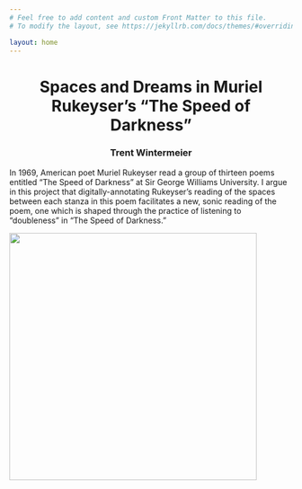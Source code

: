 ```yaml
---
# Feel free to add content and custom Front Matter to this file.
# To modify the layout, see https://jekyllrb.com/docs/themes/#overriding-theme-defaults

layout: home
---
```

<h1 align=center> Spaces and Dreams in Muriel Rukeyser’s “The Speed of Darkness” </h1>

<h3 align=center>Trent Wintermeier </h3>


In 1969, American poet Muriel Rukeyser read a group of thirteen poems entitled “The Speed of Darkness” at Sir George Williams University. I argue in this project that digitally-annotating Rukeyser’s reading of the spaces between each stanza in this poem facilitates a new, sonic reading of the poem, one which is shaped through the practice of listening to “doubleness” in “The Speed of Darkness.”

  
<img src= "https://user-images.githubusercontent.com/112954339/230999961-17086d7d-ffcb-4dcc-9686-da14c3657e0a.jpeg" max-width="600" height="440" align="center">


